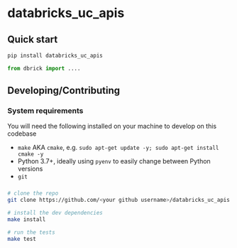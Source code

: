 # databricks_uc_apis

## Quick start

```bash
pip install databricks_uc_apis
```

```python
from dbrick import ....
```

## Developing/Contributing

### System requirements

You will need the following installed on your machine to develop on this codebase

- `make` AKA `cmake`, e.g. `sudo apt-get update -y; sudo apt-get install cmake -y`
- Python 3.7+, ideally using `pyenv` to easily change between Python versions
- `git`

### 

```bash
# clone the repo
git clone https://github.com/<your github username>/databricks_uc_apis.git

# install the dev dependencies
make install

# run the tests
make test
```
